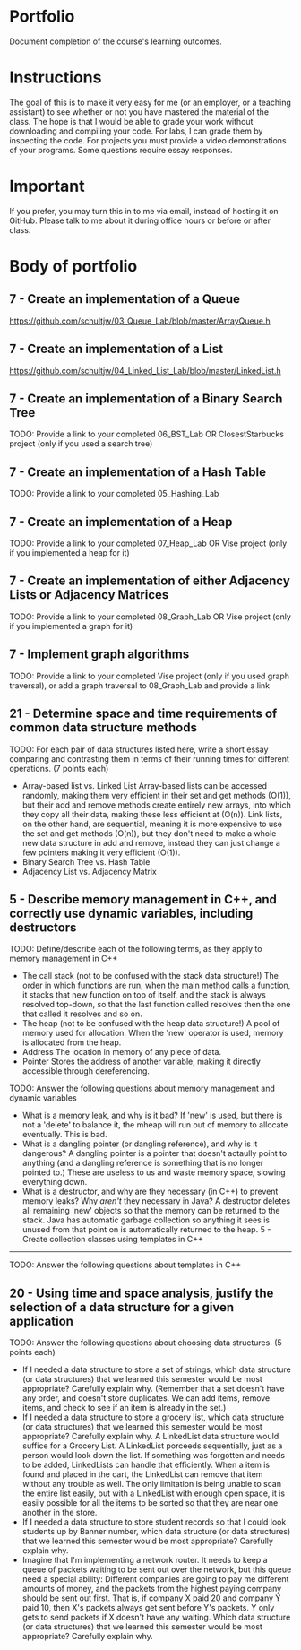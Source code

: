 Portfolio
=========
Document completion of the course's learning outcomes.

Instructions
====
The goal of this is to make it very easy for me (or an employer, or a teaching assistant) to see whether or not you have mastered the material of the class. The hope is that I would be able to grade your work without downloading and compiling your code. For labs, I can grade them by inspecting the code. For projects you must provide a video demonstrations of your programs. Some questions require essay responses.

Important
=========
If you prefer, you may turn this in to me via email, instead of hosting it on GitHub. Please talk to me about it during office hours or before or after class.

Body of portfolio
====

7 - Create an implementation of a Queue
----
https://github.com/schultjw/03_Queue_Lab/blob/master/ArrayQueue.h

7 - Create an implementation of a List
----
https://github.com/schultjw/04_Linked_List_Lab/blob/master/LinkedList.h

7 - Create an implementation of a Binary Search Tree
----
TODO: Provide a link to your completed 06_BST_Lab OR ClosestStarbucks project (only if you used a search tree)

7 - Create an implementation of a Hash Table
----
TODO: Provide a link to your completed 05_Hashing_Lab

7 - Create an implementation of a Heap
----
TODO: Provide a link to your completed 07_Heap_Lab OR Vise project (only if you implemented a heap for it)

7 - Create an implementation of either Adjacency Lists or Adjacency Matrices
----
TODO: Provide a link to your completed 08_Graph_Lab OR Vise project (only if you implemented a graph for it)

7 - Implement graph algorithms
----
TODO: Provide a link to your completed Vise project (only if you used graph traversal), or add a graph traversal to 08_Graph_Lab and provide a link

21 - Determine space and time requirements of common data structure methods
-----
TODO: For each pair of data structures listed here, write a short essay comparing and contrasting them in terms of their running times for different operations. (7 points each)

* Array-based list vs. Linked List
	Array-based lists can be accessed randomly, making them very efficient in their set and get methods (O(1)), but their add and remove methods create entirely new arrays,
		into which they copy all their data, making these less efficient at (O(n)). Link lists, on the other hand, are sequential, 
		meaning it is more expensive to use the set and get methods (O(n)), but they don't need to make a whole new data structure in add and remove,
		instead they can just change a few pointers making it very efficient (O(1)).
* Binary Search Tree vs. Hash Table
* Adjacency List vs. Adjacency Matrix

5 - Describe memory management in C++, and correctly use dynamic variables, including destructors
----
TODO: Define/describe each of the following terms, as they apply to memory management in C++

* The call stack (not to be confused with the stack data structure!)
	The order in which functions are run, when the main method calls a function, it stacks that new function on top of itself,
	and the stack is always resolved top-down, so that the last function called resolves then the one that called it resolves and so on.
* The heap (not to be confused with the heap data structure!)
	A pool of memory used for allocation. When the 'new' operator is used, memory is allocated from the heap.
* Address
	The location in memory of any piece of data.
* Pointer
	Stores the address of another variable, making it directly accessible through dereferencing. 

TODO: Answer the following questions about memory management and dynamic variables

* What is a memory leak, and why is it bad?
	If 'new' is used, but there is not a 'delete' to balance it, the mheap will run out of memory to allocate eventually. This is bad.
* What is a dangling pointer (or dangling reference), and why is it dangerous?
	A dangling pointer is a pointer that doesn't actaully point to anything (and a dangling reference is something that is no longer pointed to.)
	These are useless to us and waste memory space, slowing everything down.
* What is a destructor, and why are they necessary (in C++) to prevent memory leaks? Why *aren't* they necessary in Java?
	A destructor deletes all remaining 'new' objects so that the memory can be returned to the stack.
	Java has automatic garbage collection so anything it sees is unused from that point on is automatically returned to the heap.
5 - Create collection classes using templates in C++
----
TODO: Answer the following questions about templates in C++


20 - Using time and space analysis, justify the selection of a data structure for a given application
----
TODO: Answer the following questions about choosing data structures. (5 points each)

* If I needed a data structure to store a set of strings, which data structure (or data structures) that we learned this semester would be most appropriate? Carefully explain why. (Remember that a set doesn't have any order, and doesn't store duplicates. We can add items, remove items, and check to see if an item is already in the set.)
* If I needed a data structure to store a grocery list, which data structure (or data structures) that we learned this semester would be most appropriate? Carefully explain why.
	A LinkedList data structure would suffice for a Grocery List. A LinkedList porceeds sequentially, just as a person would look down the list.
	If something was forgotten and needs to be added, LinkedLists can handle that efficiently. When a item is found and placed in the cart, 
	the LinkedList can remove that item without any trouble as well. The only limitation is being unable to scan the entire list easily, but with a LinkedList with enough open space,
	it is easily possible for all the items to be sorted so that they are near one another in the store.
* If I needed a data structure to store student records so that I could look students up by Banner number, which data structure (or data structures) that we learned this semester would be most appropriate? Carefully explain why.
* Imagine that I'm implementing a network router. It needs to keep a queue of packets waiting to be sent out over the network, but this queue need a special ability: Different companies are going to pay me different amounts of money, and the packets from the highest paying company should be sent out first. That is, if company X paid 20 and company Y paid 10, then X's packets always get sent before Y's packets. Y only gets to send packets if X doesn't have any waiting. Which data structure (or data structures) that we learned this semester would be most appropriate? Carefully explain why.
